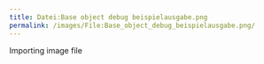 ```yaml
---
title: Datei:Base object debug beispielausgabe.png
permalink: /images/File:Base_object_debug_beispielausgabe.png/
---
```


Importing image file